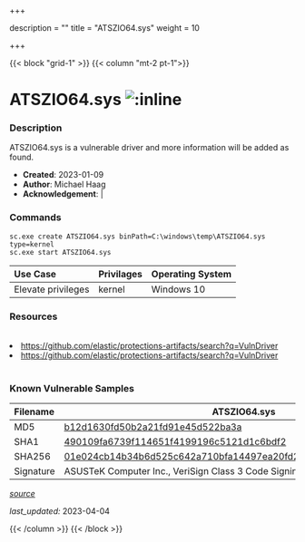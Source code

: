 +++

description = ""
title = "ATSZIO64.sys"
weight = 10

+++


{{< block "grid-1" >}}
{{< column "mt-2 pt-1">}}


# ATSZIO64.sys ![:inline](/images/twitter_verified.png) 


### Description

ATSZIO64.sys is a vulnerable driver and more information will be added as found.

- **Created**: 2023-01-09
- **Author**: Michael Haag
- **Acknowledgement**:  | [](https://twitter.com/)

### Commands

```
sc.exe create ATSZIO64.sys binPath=C:\windows\temp\ATSZIO64.sys type=kernel
sc.exe start ATSZIO64.sys
```

| Use Case | Privilages | Operating System | 
|:---- | ---- | ---- |
| Elevate privileges | kernel | Windows 10 |

### Resources
<br>
<li><a href=" https://github.com/elastic/protections-artifacts/search?q=VulnDriver"> https://github.com/elastic/protections-artifacts/search?q=VulnDriver</a></li>
<li><a href="https://github.com/elastic/protections-artifacts/search?q=VulnDriver">https://github.com/elastic/protections-artifacts/search?q=VulnDriver</a></li>
<br>

### Known Vulnerable Samples

| Filename | ATSZIO64.sys |
|:---- | ---- | 
| MD5 | <a href="https://www.virustotal.com/gui/file/b12d1630fd50b2a21fd91e45d522ba3a">b12d1630fd50b2a21fd91e45d522ba3a</a> |
| SHA1 | <a href="https://www.virustotal.com/gui/file/490109fa6739f114651f4199196c5121d1c6bdf2">490109fa6739f114651f4199196c5121d1c6bdf2</a> |
| SHA256 | <a href="https://www.virustotal.com/gui/file/01e024cb14b34b6d525c642a710bfa14497ea20fd287c39ba404b10a8b143ece">01e024cb14b34b6d525c642a710bfa14497ea20fd287c39ba404b10a8b143ece</a> |
| Signature | ASUSTeK Computer Inc., VeriSign Class 3 Code Signing 2010 CA, VeriSign   |


[*source*](https://github.com/magicsword-io/LOLDrivers/tree/main/yaml/atszio64.sys.yml)

*last_updated:* 2023-04-04








{{< /column >}}
{{< /block >}}
